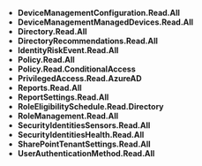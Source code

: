 - **DeviceManagementConfiguration.Read.All**
- **DeviceManagementManagedDevices.Read.All**
- **Directory.Read.All**
- **DirectoryRecommendations.Read.All**
- **IdentityRiskEvent.Read.All**
- **Policy.Read.All**
- **Policy.Read.ConditionalAccess**
- **PrivilegedAccess.Read.AzureAD**
- **Reports.Read.All**
- **ReportSettings.Read.All**
- **RoleEligibilitySchedule.Read.Directory**
- **RoleManagement.Read.All**
- **SecurityIdentitiesSensors.Read.All**
- **SecurityIdentitiesHealth.Read.All**
- **SharePointTenantSettings.Read.All**
- **UserAuthenticationMethod.Read.All**

